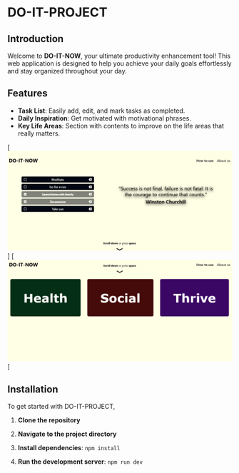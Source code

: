 # DO-IT-PROJECT

## Introduction
Welcome to **DO-IT-NOW**, your ultimate productivity enhancement tool! This web application is designed to help you achieve  your daily goals effortlessly and stay organized throughout your day.

## Features
- **Task List**: Easily add, edit, and mark tasks as completed.
- **Daily Inspiration**: Get motivated with motivational phrases.
- **Key Life Areas**: Section with contents to improve on the life areas that really matters.

[![image](screenshots/app-screenshot.png)]
[![image](screenshots/app-screenshot-2.png)]

## Installation
To get started with DO-IT-PROJECT,

1. **Clone the repository**

2. **Navigate to the project directory**

3. **Install dependencies**:
```npm install```

4. **Run the development server**:
```npm run dev```
